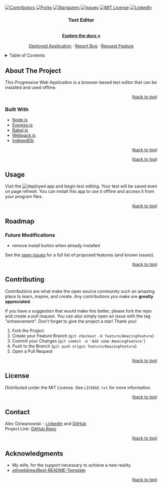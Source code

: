 <div id="top"></div>
<!--
*** Thanks for checking out the Best-README-Template. If you have a suggestion
*** that would make this better, please fork the repo and create a pull request
*** or simply open an issue with the tag "enhancement".
*** Don't forget to give the project a star!
*** Thanks again! Now go create something AMAZING! :D
-->

<!-- PROJECT SHIELDS -->
<!--
*** I'm using markdown "reference style" links for readability.
*** Reference links are enclosed in brackets [ ] instead of parentheses ( ).
*** See the bottom of this document for the declaration of the reference variables
*** for contributors-url, forks-url, etc. This is an optional, concise syntax you may use.
*** https://www.markdownguide.org/basic-syntax/#reference-style-links
-->

[![Contributors][contributors-shield]][contributors-url]
[![Forks][forks-shield]][forks-url]
[![Stargazers][stars-shield]][stars-url]
[![Issues][issues-shield]][issues-url]
[![MIT License][license-shield]][license-url]
[![LinkedIn][linkedin-shield]][linkedin-url]

<!-- PROJECT LOGO -->
<!-- <br /> -->
<div align="center">
  <!-- <a href="https://github.com/github_username/repo_name">
    <img src="images/logo.png" alt="Logo" width="80" height="80">
  </a> -->

<h3 align="center">Text Editor</h3>

  <p align="center">
    <br />
    <a href="https://github.com/AlecDziwanowski/HW19-TextEditor_PWA"><strong>Explore the docs »</strong></a>
    <br />
    <br />
    <!-- was: "View Demo" -->
    <a href="https://text-editor-j-a-t-e.herokuapp.com/">Deployed Application</a>
    ·
    <a href="https://github.com/AlecDziwanowski/HW19-TextEditor_PWA/issues">Report Bug</a>
    ·
    <a href="https://github.com/AlecDziwanowski/HW19-TextEditor_PWA/issues">Request Feature</a>
  </p>
</div>

<!-- TABLE OF CONTENTS -->
<details>
  <summary>Table of Contents</summary>
  <ol>
    <li>
      <a href="#about-the-project">About The Project</a>
      <ul>
        <li><a href="#built-with">Built With</a></li>
      </ul>
    </li>
    <li>
      <a href="#getting-started">Getting Started</a>
      <ul>
        <li><a href="#prerequisites">Prerequisites</a></li>
        <li><a href="#installation">Installation</a></li>
      </ul>
    </li>
    <li><a href="#usage">Usage</a></li>
    <li><a href="#roadmap">Roadmap</a></li>
    <li><a href="#contributing">Contributing</a></li>
    <li><a href="#license">License</a></li>
    <li><a href="#contact">Contact</a></li>
    <li><a href="#acknowledgments">Acknowledgments</a></li>
  </ol>
</details>

<!-- ABOUT THE PROJECT -->
## About The Project
This Progressive Web Application is a browser-based text editor that can be installed and used offline. 

<!-- ### Application Demonstration GIF 
(for a video use demo link above) -->

<!-- ![Social Network API GIF](./Assets/functionalityGIF.gif) -->

<!-- Here's a blank template to get started: To avoid retyping too much info. Do a search and replace with your text editor for the following: `github_username`, `repo_name`, `twitter_handle`, `linkedin_username`, `email_client`, `email`, `project_title`, `project_description` -->

<p align="right">(<a href="#top">back to top</a>)</p>



### Built With
<!-- * [Next.js](https://nextjs.org/)
* [React.js](https://reactjs.org/)
* [Vue.js](https://vuejs.org/)
* [Angular](https://angular.io/)
* [Svelte](https://svelte.dev/)
* [Laravel](https://laravel.com) 
* [JQuery](https://jquery.com) -->
<!-- * [NPM - Inquirer](https://www.npmjs.com/package/inquirer) -->
<!-- * [NPM - Jest](https://www.npmjs.com/package/jest) -->
* [Node.js](https://nodejs.org/en/)
* [Express.js](https://expressjs.com/)
* [Babel.js](https://babeljs.io/)
* [Webpack.js](https://webpack.js.org/)
* [IndexedDb](https://www.npmjs.com/package/idb)
<!-- * [MongoDB](https://www.mongodb.com/)
* [Mongoose](https://www.npmjs.com/package/mongoose)
* [Moment.js](https://momentjs.com/) -->

<p align="right">(<a href="#top">back to top</a>)</p>



<!-- GETTING STARTED -->
<!-- ## Getting Started
### Prerequisites
Install node.js at the url in the "Built With" section above. Then, using the command line, run the commands listed in the "Installation" section below.

### Installation -->
<!-- 1. Get a free API Key at [https://example.com](https://example.com) -->
<!-- 1. Clone the repo
    ```sh
    git clone git@github.com:AlecDziwanowski/HW19-TextEditor_PWA.git
    ```
2. Install NPM packages, including Express, Babel, Webpack, and IndexedDB
    ```sh
    npm install
    ```
3. Run server
    ```sh
    npm run start
    ``` -->
<!-- 4. Enter your API in `config.js`
   ```js
   const API_KEY = 'ENTER YOUR API';
   ``` -->

<p align="right">(<a href="#top">back to top</a>)</p>



<!-- USAGE EXAMPLES -->
## Usage
Visit the ![deployed app](https://text-editor-j-a-t-e.herokuapp.com/) and begin text editing. Your text will be saved even on page refresh. You can install this app to use it offline and access it from your program files.

<!-- _For more examples, please refer to the [Documentation](https://example.com)_ -->

<p align="right">(<a href="#top">back to top</a>)</p>



<!-- ROADMAP -->
## Roadmap
### Future Modifications
- remove install button when already installed

<!-- - [ ] Nested Feature -->

See the [open issues](https://github.com/AlecDziwanowski/HW19-TextEditor_PWA/issues) for a full list of proposed features (and known issues).

<p align="right">(<a href="#top">back to top</a>)</p>



<!-- CONTRIBUTING -->
## Contributing
Contributions are what make the open source community such an amazing place to learn, inspire, and create. Any contributions you make are **greatly appreciated**.

If you have a suggestion that would make this better, please fork the repo and create a pull request. You can also simply open an issue with the tag "enhancement".
Don't forget to give the project a star! Thank you!

1. Fork the Project
2. Create your Feature Branch (`git checkout -b feature/AmazingFeature`)
3. Commit your Changes (`git commit -m 'Add some AmazingFeature'`)
4. Push to the Branch (`git push origin feature/AmazingFeature`)
5. Open a Pull Request

<p align="right">(<a href="#top">back to top</a>)</p>



<!-- LICENSE -->
## License
Distributed under the MIT License. See `LICENSE.txt` for more information.

<p align="right">(<a href="#top">back to top</a>)</p>



<!-- CONTACT -->
## Contact
Alec Dziwanowski - [LinkedIn](https://www.linkedin.com/in/alecdziwanowski/) and [GitHub](https://github.com/AlecDziwanowski) <br>
Project Link: [GitHub Repo](https://github.com/AlecDziwanowski/HW19-TextEditor_PWA)

<p align="right">(<a href="#top">back to top</a>)</p>



<!-- ACKNOWLEDGMENTS -->
## Acknowledgments
* My wife, for the support necessary to achieve a new reality.
* [othneildrew/Best-README-Template](https://github.com/othneildrew/Best-README-Template)

<p align="right">(<a href="#top">back to top</a>)</p>

<!-- MARKDOWN LINKS & IMAGES -->
<!-- https://www.markdownguide.org/basic-syntax/#reference-style-links -->
[contributors-shield]: https://img.shields.io/github/contributors/AlecDziwanowski/HW19-TextEditor_PWA.svg?style=for-the-badge
[contributors-url]: https://github.com/AlecDziwanowski/HW19-TextEditor_PWA/graphs/contributors
[forks-shield]: https://img.shields.io/github/forks/AlecDziwanowski/HW19-TextEditor_PWA.svg?style=for-the-badge
[forks-url]: https://github.com/AlecDziwanowski/HW19-TextEditor_PWA/network/members
[stars-shield]: https://img.shields.io/github/stars/AlecDziwanowski/HW19-TextEditor_PWA.svg?style=for-the-badge
[stars-url]: https://github.com/AlecDziwanowski/HW19-TextEditor_PWA/stargazers
[issues-shield]: https://img.shields.io/github/issues/AlecDziwanowski/HW19-TextEditor_PWA.svg?style=for-the-badge
[issues-url]: https://github.com/AlecDziwanowski/HW19-TextEditor_PWA/issues
[license-shield]: https://img.shields.io/github/license/AlecDziwanowski/HW19-TextEditor_PWA.svg?style=for-the-badge
[license-url]: https://github.com/AlecDziwanowski/HW19-TextEditor_PWA/blob/main/LICENSE.txt
[linkedin-shield]: https://img.shields.io/badge/-LinkedIn-black.svg?style=for-the-badge&logo=linkedin&colorB=555
[linkedin-url]: https://linkedin.com/in/AlecDziwanowski
[product-screenshot]: ./Assets/TPG_Screenshot.png
